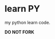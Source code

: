 ![[](https://gnu.org/software/emacs)](https://img.shields.io/badge/Build%20With-Emacs-f596aa.svg) ![[](https://gitee.com/ReimuXMX/mx.E)](https://img.shields.io/badge/Build%20With-mx.E-f596aa.svg)

# learn PY

my python learn code.

**DO NOT FORK**
